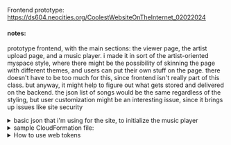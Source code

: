Frontend prototype: https://ds604.neocities.org/CoolestWebsiteOnTheInternet_02022024

#### notes:
prototype frontend, with the main sections: the viewer page, the artist upload page, and a music player. i made it in sort of the artist-oriented myspace style, where there might be the possibility of skinning the page with different themes, and users can put their own stuff on the page. there doesn't have to be too much for this, since frontend isn't really part of this class. but anyway, it might help to figure out what gets stored and delivered on the backend. the json list of songs would be the same regardless of the styling, but user customization might be an interesting issue, since it brings up issues like site security


<details><summary>basic json that i'm using for the site, to initialize the music player</summary>
<pre>
[
            {
                metaData: {
                    artist: "Method Man feat. Busta Rhymes",
                    title: "What's Happenin'",
                },
                url: "https://ds604.neocities.org/Public/sound/02%20What's%20Happenin%20(Feat%20Busta%20Rh.mp3"
            },
            {
                metaData: {
                    artist: "Fugees",
                    title: "Vocab",
                },
                url: "https://ds604.neocities.org/Public/sound/Vocab%20(Refugees%20Hip%20Hop%20Remix).mp3"
            },
            {
                metaData: {
                    artist: "Kid Koala",
                    title: "Third World Lover"
                },
                url: "https://ds604.neocities.org/Public/sound/NeverForgiveAction_2%20Third%20World%20Lover.mp3"
            }
]
</pre>
</details>


<details><summary>sample CloudFormation file:</summary>
AWSTemplateFormatVersion: 2010-09-09
Description: Lab template

# Lab VPC with 1 public subnet
# Role for EC2 instance to launch another instance
# Misconfigured web server for challenge

Parameters:

  AmazonLinuxAMIID:
    Type: AWS::SSM::Parameter::Value<AWS::EC2::Image::Id>
    Default: /aws/service/ami-amazon-linux-latest/amzn2-ami-hvm-x86_64-gp2


  KeyName:
    Type: String
    Description: Keyname for the keypair

Resources:

###########
# VPC with Internet Gateway
###########

  VPC:
    Type: AWS::EC2::VPC
    Properties:
      CidrBlock: 10.0.0.0/16
      EnableDnsSupport: true
      EnableDnsHostnames: true
      Tags:
        - Key: Name
          Value: Lab VPC

  IGW:
    Type: AWS::EC2::InternetGateway
    Properties:
      Tags:
        - Key: Name
          Value: Lab IGW

  VPCtoIGWConnection:
    Type: AWS::EC2::VPCGatewayAttachment
    DependsOn:
      - IGW
      - VPC
    Properties:
      InternetGatewayId: !Ref IGW
      VpcId: !Ref VPC

###########
# Public Route Table
###########

  PublicRouteTable:
    Type: AWS::EC2::RouteTable
    DependsOn: VPC
    Properties:
      VpcId: !Ref VPC
      Tags:
        - Key: Name
          Value: Public Route Table

  PublicRoute:
    Type: AWS::EC2::Route
    DependsOn:
      - PublicRouteTable
      - IGW
    Properties:
      DestinationCidrBlock: 0.0.0.0/0
      GatewayId: !Ref IGW
      RouteTableId: !Ref PublicRouteTable

###########
# Public Subnet
###########

  PublicSubnet1:
    Type: AWS::EC2::Subnet
    DependsOn: VPC
    Properties:
      VpcId: !Ref VPC
      MapPublicIpOnLaunch: true
      CidrBlock: 10.0.0.0/24
      AvailabilityZone: !Select
        - 0
        - !GetAZs
          Ref: AWS::Region
      Tags:
        - Key: Name
          Value: Public Subnet

  PublicRouteTableAssociation1:
    Type: AWS::EC2::SubnetRouteTableAssociation
    DependsOn:
      - PublicRouteTable
      - PublicSubnet1
    Properties:
      RouteTableId: !Ref PublicRouteTable
      SubnetId: !Ref PublicSubnet1

###########
# IAM Role for Bastion
###########

  BastionInstanceProfile:
    Type: AWS::IAM::InstanceProfile
    Properties:
      Path: /
      Roles: [!Ref BastionRole]
      InstanceProfileName: Bastion-Role

  BastionRole:
    Type: AWS::IAM::Role
    Properties:
      RoleName: Bastion-Role
      AssumeRolePolicyDocument:
        Version: 2012-10-17
        Statement:
          - Effect: Allow
            Principal:
              Service:
                - ec2.amazonaws.com
            Action:
              - sts:AssumeRole
      Path: /
      Policies:
        - PolicyName: root
          PolicyDocument:
            Version: 2012-10-17
            Statement:
              - Effect: Allow
                Action: ec2:*
                Resource: '*'
              - Effect: Allow
                Action: ssm:Get*
                Resource: '*'
              - Effect: Deny
                Action: ec2:RunInstances
                Resource: arn:aws:ec2:*:*:instance/*
                Condition:
                  StringNotEquals:
                    ec2:InstanceType:
                    - t2.micro
                    - t3.micro
              - Effect: Deny
                Action:
                  - ec2:*Spot*
                  - ec2:*ReservedInstances*
                Resource: "*"
              - Effect: Deny
                Action: ec2:StartInstances
                Resource: arn:aws:ec2:*:*:instance/*
                Condition:
                  StringNotEquals:
                    ec2:InstanceType:
                    - t2.micro
                    - t3.micro

###########
# Security Group for Web Server launched by student
###########

  WebServerSecurityGroup:
    Type: AWS::EC2::SecurityGroup
    Properties:
      GroupName: WebSecurityGroup
      GroupDescription: Enable HTTP and SSH ingress
      VpcId: !Ref VPC
      SecurityGroupIngress:
        - IpProtocol: tcp
          FromPort: 80
          ToPort: 80
          CidrIp: 0.0.0.0/0
      Tags:
        - Key: Name
          Value: Web Server Security Group

###########
# Misconfigured Instance for Challenge
###########

  MisconfiguredWebServer:
    Type: AWS::EC2::Instance
    Properties:
      InstanceType: t2.micro
      ImageId: !Ref AmazonLinuxAMIID
      SubnetId: !Ref PublicSubnet1
      SecurityGroupIds:
        - !Ref MisconfiguredSecurityGroup
      KeyName: !Ref KeyName
      Tags:
        - Key: Name
          Value: Misconfigured Web Server
      UserData:
        Fn::Base64: !Sub |
          #!/bin/bash
          yum install -y httpd php
          /usr/bin/systemctl enable httpd
          /usr/bin/systemctl start httpdd 2>/tmp/errors.txt

  MisconfiguredSecurityGroup:
    Type: AWS::EC2::SecurityGroup
    Properties:
      GroupName: Challenge-SG
      GroupDescription: Enable SSH ingress
      VpcId: !Ref VPC
      SecurityGroupIngress:
        - IpProtocol: tcp
          FromPort: 80
          ToPort: 80
          CidrIp: 0.0.0.0/0
      Tags:
        - Key: Name
          Value: HTTP and SSH Security Group

Outputs:

  WebSecurityGroup:
    Value: !Sub ${WebServerSecurityGroup}
    Description: Web Security Group

  PublicSubnet:
    Value: !Sub ${PublicSubnet1}
    Description: Public Subnet

  MisconfiguredWebServer:
    Value: !Sub ${MisconfiguredWebServer.PublicIp}
    Description: Misconfigured Instance
</details>


<details><summary>How to use web tokens</summary>
<pre>
cat <<-EOF | deno run -Ar -
import { create, verify , getNumericDate, Payload, Header} from "https://deno.land/x/djwt@v2.4/mod.ts";

const encoder = new TextEncoder()
var keyBuf = encoder.encode("mySuperSecret");

var key = await crypto.subtle.importKey(
  "raw",
  keyBuf,
  {name: "HMAC", hash: "SHA-256"},
  true,
  ["sign", "verify"],
)

const payload: Payload = {
  iss: "deno-demo",
  exp: getNumericDate(300), // expires in 5 min.
};

const algorithm = "HS256"

const header: Header = {
  alg: algorithm,
  typ: "JWT",
  foo: "bar"  // custom header
};

const jwt = await create(header, payload, key)

console.log(jwt);

// create a different key to test the verifcation
/*keyBuf = encoder.encode("TheWrongSecret");
key = await crypto.subtle.importKey(
  "raw",
  keyBuf,
  {name: "HMAC", hash: "SHA-256"},
  true,
  ["sign", "verify"],
)
*/

try {
  const payload = await verify(jwt, key); 
    console.log("JWT is valid");
    console.log(payload);
}
catch(_e){
  const e:Error= _e;
  console.log(e.message);
}
EOF
</pre>
</details>
